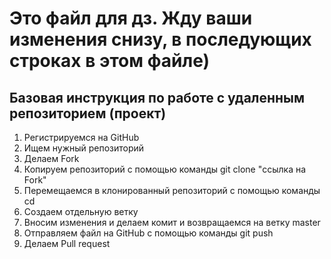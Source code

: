 # Это файл для дз. Жду ваши изменения снизу, в последующих строках в этом файле)

## Базовая инструкция по работе с удаленным репозиторием (проект)
1. Регистрируемся на GitHub 
2. Ищем нужный репозиторий
3. Делаем Fork 
4. Копируем репозиторий с помощью команды git clone "ссылка на Fork"
5. Перемещаемся в клонированный репозиторий с помощью команды cd
6. Создаем отдельную ветку
7. Вносим изменения и делаем комит и возвращаемся на ветку master
8. Отправляем файл на GitHub с помощью команды git push
9. Делаем Pull request